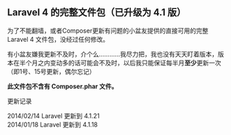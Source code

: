 ## Laravel 4 的完整文件包（已升级为 4.1 版）

为了不能翻墙，或者Composer更新有问题的小盆友提供的直接可用的完整 Laravel 4 文件包，没经过任何修改。

有小盆友嫌我更新不及时，介个么…………我尽力把，我也没有天天盯着版本，版本在半个月之内变动多的话可能会不及时，以后我只能保证每半月**至少**更新一次（即1号、15号更新，偶尔忘记）

**此文件包不含有 Composer.phar 文件。**

更新记录  

2014/02/14 Laravel 更新到 4.1.21  
2014/01/18 Laravel 更新到 4.1.18  